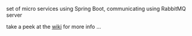 set of micro services using Spring Boot, communicating using RabbitMQ server

take a peek at the [wiki](https://github.com/maspen/messaging_ms/wiki) for more info ... 
